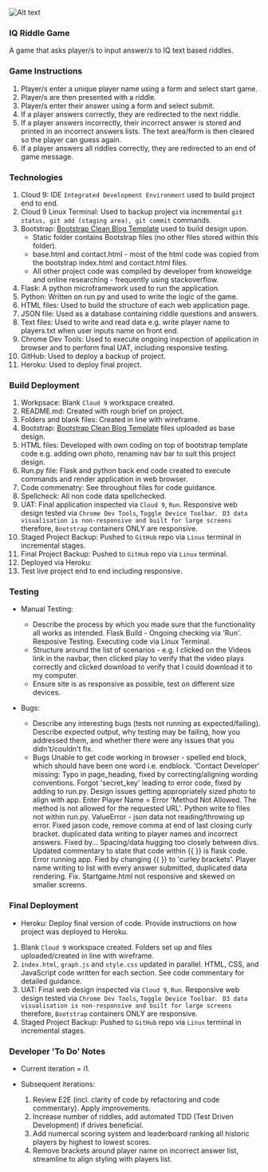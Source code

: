 ![Alt text](https://ak4.picdn.net/shutterstock/videos/16982824/thumb/1.jpg?i10c=img.resize(height:160))

### IQ Riddle Game
A game that asks player/s to input answer/s to IQ text based riddles.

### Game Instructions
1. Player/s enter a unique player name using a form and select start game.
2. Player/s are then presented with a riddle.
3. Player/s enter their answer using a form and select submit.
4. If a player answers correctly, they are redirected to the next riddle.
5. If a player answers incorrectly, their incorrect answer is stored and printed in an incorrect answers lists. The text area/form is then cleared so the player can guess again.
6. If a player answers all riddles correctly, they are redirected to an end of game message.

### Technologies
1. Cloud 9: IDE `Integrated Development Environment` used to build project end to end.
2. Cloud 9 Linux Terminal: Used to backup project via incremental `git status, git add (staging area), git commit` commands.
3. Bootstrap: [Bootstrap Clean Blog Template](https://startbootstrap.com/template-overviews/clean-blog/) used to build design upon.
    * Static folder contains Bootstrap files (no other files stored within this folder).
    * base.html and contact.html - most of the html code was copied from the bootstrap index.html and contact.html files.
    * All other project code was compiled by developer from knoweldge and online researching - frequently using stackoverflow.
4. Flask: A python microframework used to run the application.
5. Python: Written on run.py and used to write the logic of the game.
6. HTML files: Used to build the structure of each web application page.
7. JSON file: Used as a database containing riddle questions and answers.
8. Text files: Used to write and read data e.g. write player name to players.txt when user inputs name on front end.
9. Chrome Dev Tools: Used to execute ongoing inspection of application in browser and to perform final UAT, including responsive testing.
10. GitHub: Used to deploy a backup of project.
11. Heroku: Used to deploy final project.

### Build Deployment
1. Workpsace: Blank `Cloud 9` workspace created.
2. README.md: Created with rough brief on project.
3. Folders and blank files: Created in line with wireframe. 
4. Bootstrap: [Bootstrap Clean Blog Template](https://startbootstrap.com/template-overviews/clean-blog/) files uploaded as base design.
5. HTML files: Developed with own coding on top of bootstrap template code e.g. adding own photo, renaming nav bar to suit this project design. 
6. Run.py file: Flask and python back end code created to execute commands and render application in web browser.
7. Code commenatry: See throughout files for code guidance.
8. Spellcheck: All non code data spellchecked.
9. UAT: Final application inspected via `Cloud 9`, `Run`. Responsive web design tested via `Chrome Dev Tools`, `Toggle Device Toolbar`. ``` D3 data visualisation is non-responsive and built for large screens``` therefore, `Bootstrap` containers ONLY are responsive.
10. Staged Project Backup: Pushed to `GitHub` repo via `Linux` terminal in incremental stages.
11. Final Project Backup: Pushed to `GitHub` repo via `Linux` terminal.
12. Deployed via Heroku: 
13. Test live project end to end including responsive.

### Testing
* Manual Testing: 
    - Describe the process by which you made sure that the functionality all works as intended.
            Flask Build - Ongoing checking via 'Run'.
            Resposive Testing.
            Executing code via Linux Terminal.
    - Structure around the list of scenarios - e.g. I clicked on the Videos link in the navbar, then clicked play to verify that the video plays correctly and clicked download to verify that I could download it to my computer.
    - Ensure site is as responsive as possible, test on different size devices.
* Bugs:
    - Describe any interesting bugs (tests not running as expected/failing). Describe expected output, why testing may be failing, how you addressed them, and whether there were any issues that you didn't/couldn't fix.
    
    * Bugs
    Unable to get code working in browser - spelled end block, which should have been one word i.e. endblock.
    'Contact Developer' missing: Typo in page_heading, fixed by correcting/aligning wording conventions.
    Forgot 'secret_key' leading to error code, fixed by adding to run.py.
    Design issues getting appropriately sized photo to align with app.
    Enter Player Name = Error 'Method Not Allowed. The method is not allowed for the requested URL'. Python write to files not within run.py.
    ValueError - json data not reading/throwing up error. Fixed jason code, remove comma at end of last closing curly bracket.
    duplicated data writing to player names and incorrect answers. Fixed by...
    Spacing/data hugging too closely between divs.
    Updated commentary to state that code within {{ }} is flask code. Error running app. Fied by changing {{ }} to 'curley brackets'.
    Player name writing to list with every answer submitted, duplicated data rendering. Fix.
    Startgame.html not responsive and skewed on smaller screens.

### Final Deployment
* Heroku: Deploy final version of code. Provide instructions on how project was deployed to Heroku.

1. Blank `Cloud 9` workspace created. Folders set up and files uploaded/created in line with wireframe.
2. `index.html`, `graph.js` and `style.css` updated in parallel. HTML, CSS, and JavaScript code written for each section. See code commentary for detailed guidance.
3. UAT: Final web design inspected via `Cloud 9`, `Run`. Responsive web design tested via `Chrome Dev Tools`, `Toggle Device Toolbar`. ``` D3 data visualisation is non-responsive and built for large screens``` therefore, `Bootstrap` containers ONLY are responsive.
4. Staged Project Backup: Pushed to `GitHub` repo via `Linux` terminal in incremental stages.

### Developer 'To Do' Notes

* Current iteration = i1.
* Subsequent iterations:

    1. Review E2E (incl. clarity of code by refactoring and code commentary). Apply improvements.
    2. Increase number of riddles, add automated TDD (Test Driven Development) if drives beneficial.
    3. Add numercal scoring system and leaderboard ranking all historic players by highest to lowest scores.
    4. Remove brackets around player name on incorrect answer list, streamline to align styling with players list.
    